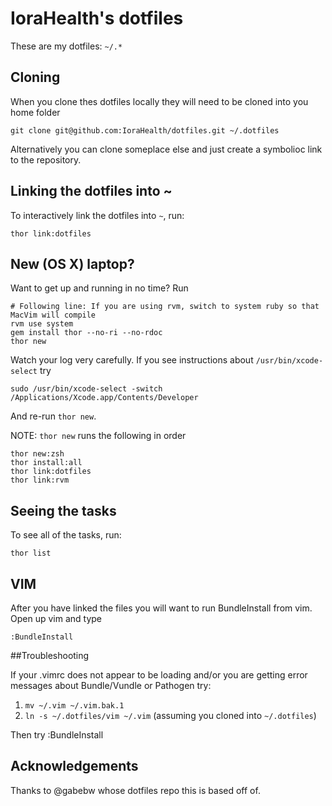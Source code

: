 # IoraHealth's dotfiles
These are my dotfiles: `~/.*`

## Cloning
When you clone thes dotfiles locally they will need to be cloned into you home folder

    git clone git@github.com:IoraHealth/dotfiles.git ~/.dotfiles
    
Alternatively you can clone someplace else and just create a symbolioc link to the repository.

## Linking the dotfiles into ~
To interactively link the dotfiles into `~`, run:

    thor link:dotfiles

## New (OS X) laptop?
Want to get up and running in no time? Run

    # Following line: If you are using rvm, switch to system ruby so that MacVim will compile
    rvm use system
    gem install thor --no-ri --no-rdoc
    thor new

Watch your log very carefully. If you see instructions about `/usr/bin/xcode-select` try

    sudo /usr/bin/xcode-select -switch /Applications/Xcode.app/Contents/Developer

And re-run `thor new`.
 
NOTE: `thor new` runs the following in order

    thor new:zsh
    thor install:all
    thor link:dotfiles
    thor link:rvm

## Seeing the tasks

To see all of the tasks, run:

    thor list

## VIM
After you have linked the files you will want to run BundleInstall from vim. Open up vim and type

    :BundleInstall
    
##Troubleshooting

If your .vimrc does not appear to be loading and/or you are getting error messages about Bundle/Vundle or Pathogen try:

1. `mv ~/.vim ~/.vim.bak.1`
2. `ln -s ~/.dotfiles/vim ~/.vim` (assuming you cloned into `~/.dotfiles`)

Then try :BundleInstall

## Acknowledgements

Thanks to @gabebw whose dotfiles repo this is based off of.

